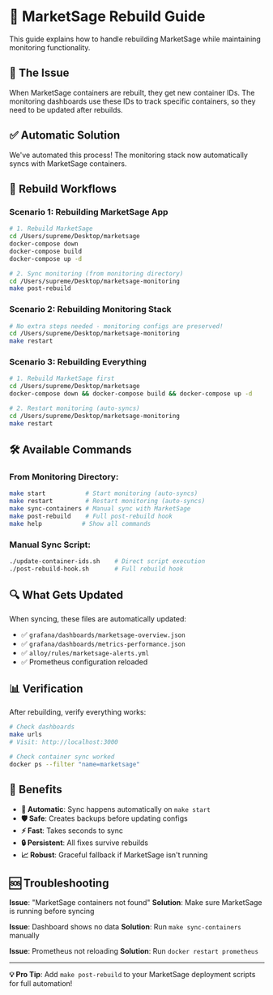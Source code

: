 # 🔧 MarketSage Rebuild Guide

This guide explains how to handle rebuilding MarketSage while maintaining monitoring functionality.

## 🎯 The Issue

When MarketSage containers are rebuilt, they get new container IDs. The monitoring dashboards use these IDs to track specific containers, so they need to be updated after rebuilds.

## ✅ Automatic Solution

We've automated this process! The monitoring stack now automatically syncs with MarketSage containers.

## 🚀 Rebuild Workflows

### **Scenario 1: Rebuilding MarketSage App**

```bash
# 1. Rebuild MarketSage
cd /Users/supreme/Desktop/marketsage
docker-compose down
docker-compose build
docker-compose up -d

# 2. Sync monitoring (from monitoring directory)
cd /Users/supreme/Desktop/marketsage-monitoring
make post-rebuild
```

### **Scenario 2: Rebuilding Monitoring Stack**

```bash
# No extra steps needed - monitoring configs are preserved!
cd /Users/supreme/Desktop/marketsage-monitoring
make restart
```

### **Scenario 3: Rebuilding Everything**

```bash
# 1. Rebuild MarketSage first
cd /Users/supreme/Desktop/marketsage
docker-compose down && docker-compose build && docker-compose up -d

# 2. Restart monitoring (auto-syncs)
cd /Users/supreme/Desktop/marketsage-monitoring
make restart
```

## 🛠️ Available Commands

### **From Monitoring Directory:**

```bash
make start           # Start monitoring (auto-syncs)
make restart         # Restart monitoring (auto-syncs)
make sync-containers # Manual sync with MarketSage
make post-rebuild    # Full post-rebuild hook
make help           # Show all commands
```

### **Manual Sync Script:**

```bash
./update-container-ids.sh    # Direct script execution
./post-rebuild-hook.sh       # Full rebuild hook
```

## 🔍 What Gets Updated

When syncing, these files are automatically updated:

- ✅ `grafana/dashboards/marketsage-overview.json`
- ✅ `grafana/dashboards/metrics-performance.json` 
- ✅ `alloy/rules/marketsage-alerts.yml`
- ✅ Prometheus configuration reloaded

## 📊 Verification

After rebuilding, verify everything works:

```bash
# Check dashboards
make urls
# Visit: http://localhost:3000

# Check container sync worked
docker ps --filter "name=marketsage"
```

## 🎉 Benefits

- **🔄 Automatic**: Sync happens automatically on `make start`
- **🛡️ Safe**: Creates backups before updating configs
- **⚡ Fast**: Takes seconds to sync
- **🔒 Persistent**: All fixes survive rebuilds
- **📈 Robust**: Graceful fallback if MarketSage isn't running

## 🆘 Troubleshooting

**Issue**: "MarketSage containers not found"
**Solution**: Make sure MarketSage is running before syncing

**Issue**: Dashboard shows no data
**Solution**: Run `make sync-containers` manually

**Issue**: Prometheus not reloading
**Solution**: Run `docker restart prometheus`

---

**💡 Pro Tip**: Add `make post-rebuild` to your MarketSage deployment scripts for full automation!